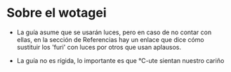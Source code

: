# Sobre el wotagei

- La guía asume que se usarán luces, pero en caso de no contar con ellas, en la sección de Referencias hay un enlace que dice cómo sustituir los 'furi' con luces por otros que usan aplausos.

- La guía no es rígida, lo importante es que ℃-ute sientan nuestro cariño